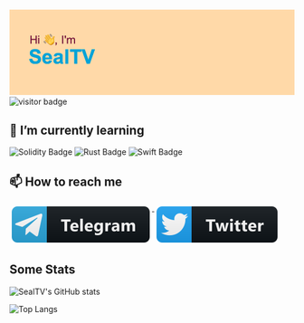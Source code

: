 #

![Hi!](./header.png)
![visitor badge](https://visitor-badge.glitch.me/badge?page_id=SealTV.visitor-badge)

<!--
**SealTV/SealTV** is a ✨ _special_ ✨ repository because its `README.md` (this file) appears on your GitHub profile.

Here are some ideas to get you started:

- 🔭 I’m currently working on ...
- 🌱 I’m currently learning ...
- 👯 I’m looking to collaborate on ...
- 🤔 I’m looking for help with ...
- 💬 Ask me about ...
- 📫 How to reach me: ...
- 😄 Pronouns: ...
- ⚡ Fun fact: ...
-->

## 🌱 I’m currently learning

<!-- ![Go Badge](https://img.shields.io/badge/Go-00ADD8?logo=go&logoColor=fff&style=for-the-badge) -->
![Solidity Badge](https://img.shields.io/badge/Solidity-363636?logo=solidity&logoColor=fff&style=for-the-badge)
![Rust Badge](https://img.shields.io/badge/Rust-000?logo=rust&logoColor=fff&style=for-the-badge)
![Swift Badge](https://img.shields.io/badge/Swift-F05138?logo=swift&logoColor=fff&style=for-the-badge)

## 📫 How to reach me

<p align="left">
   <a href="https://t.me/SealTV">
    <img src="svg/social/telegram.svg" alt="@SealTV" style="vertical-align:top; margin:6px 4px">
  </a>
  <a href="https://twitter.com/SealTV_">
    <img src="svg/social/twitter.svg" alt="twitter" style="vertical-align:top; margin:6px 4px">
  </a>
</p>

## Some Stats

![SealTV's GitHub stats](https://github-readme-stats.vercel.app/api?username=SealTV&show_icons=true&theme=dracula&count_private=true)

![Top Langs](https://github-readme-stats.vercel.app/api/top-langs/?username=SealTV&langs_count=5&theme=dracula&show_icons=true&exclude_repo=iridium-diplom,VeeamTest,NeiralNet)

<!--
[![willianrod's wakatime stats](https://github-readme-stats.vercel.app/api/wakatime?username=SealTV)](https://github.com/anuraghazra/github-readme-stats)
-->
